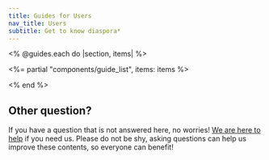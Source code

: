 ```yaml
---
title: Guides for Users
nav_title: Users
subtitle: Get to know diaspora*
---
```


<% @guides.each do |section, items| %>

<%= partial "components/guide_list", items: items %>

<% end %>

## Other question?

If you have a question that is not answered here, no worries! [We are here to help][get-help] if you need us. Please do not be shy, asking questions can help us improve these contents, so everyone can benefit!

[get-help]: <%= url_to("site", "get_help") %>
